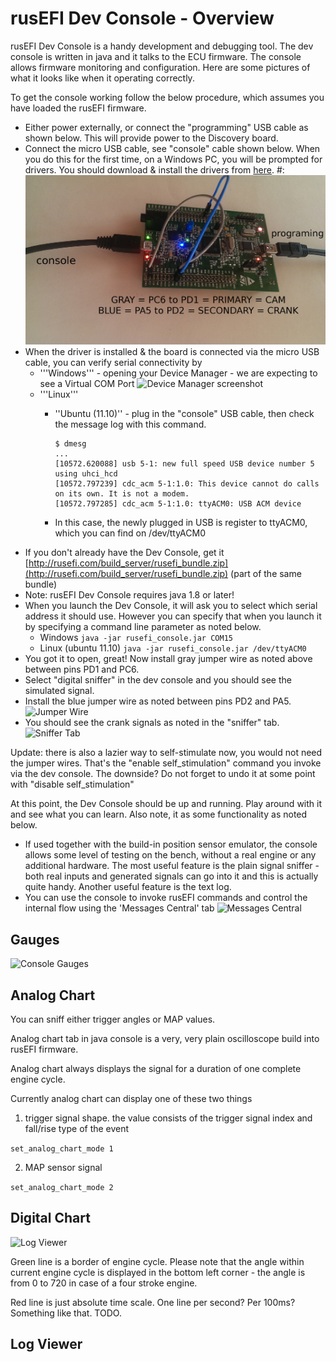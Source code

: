 # rusEFI Dev Console - Overview

rusEFI Dev Console is a handy development and debugging tool. The dev console is written in java and it talks to the ECU firmware. The console allows firmware monitoring and configuration. Here are some pictures of what it looks like when it operating correctly.

To get the console working follow the below procedure, which assumes you have loaded the rusEFI firmware.

* Either power externally, or connect the "programming" USB cable as shown below. This will provide power to the Discovery board.
* Connect the micro USB cable, see "console" cable shown below. When you do this for the first time, on a Windows PC, you will be prompted for drivers. You should download & install the drivers from [here](http://www.st.com/web/en/catalog/tools/PF257938). #: ![Jumper Setup](Images/rusEFI_STM.jpg)
* When the driver is installed & the board is connected via the micro USB cable, you can verify serial connectivity by
  * '''Windows''' - opening your Device Manager - we are expecting to see a Virtual COM Port
    ![Device Manager screenshot](http://rusefi.com/images/forum_posts/device_manager.png)
  * '''Linux'''
    * ''Ubuntu (11.10)'' - plug in the "console" USB cable, then check the message log with this command.

      ```
      $ dmesg
      ...
      [10572.620088] usb 5-1: new full speed USB device number 5 using uhci_hcd
      [10572.797239] cdc_acm 5-1:1.0: This device cannot do calls on its own. It is not a modem.
      [10572.797285] cdc_acm 5-1:1.0: ttyACM0: USB ACM device
      ```

    * In this case, the newly plugged in USB is register to ttyACM0, which you can find on /dev/ttyACM0
* If you don't already have the Dev Console, get it [http://rusefi.com/build_server/rusefi_bundle.zip](http://rusefi.com/build_server/rusefi_bundle.zip) (part of the same bundle)
* Note: rusEFI Dev Console requires java 1.8 or later!
* When you launch the Dev Console, it will ask you to select which serial address it should use. However you can specify that when you launch it by specifying a command line parameter as noted below.
  * Windows
    `java -jar rusefi_console.jar COM15`
  * Linux (ubuntu 11.10)
    `java -jar rusefi_console.jar /dev/ttyACM0`
* You got it to open, great! Now install gray jumper wire as noted above between pins PD1 and PC6.
* Select "digital sniffer" in the dev console and you should see the simulated signal.
* Install the blue jumper wire as noted between pins PD2 and PA5.
![Jumper Wire](Images/discovery_and_wires.jpg)
* You should see the crank signals as noted in the "sniffer" tab.
![Sniffer Tab](Images/java_console_2.png)

Update: there is also a lazier way to self-stimulate now, you would not need the jumper wires. That's the "enable self_stimulation" command you invoke via the dev console. The downside? Do not forget to undo it at some point with "disable self_stimulation"

At this point, the Dev Console should be up and running. Play around with it and see what you can learn. Also note, it as some functionality as noted below.

* If used together with the build-in position sensor emulator, the console allows some level of testing on the bench, without a real engine or any additional hardware. The most useful feature is the plain signal sniffer - both real inputs and generated signals can go into it and this is actually quite handy. Another useful feature is the text log.
* You can use the console to invoke rusEFI commands and control the internal flow using the 'Messages Central' tab
![Messages Central](Images/messages_central.png)

## Gauges

![Console Gauges](Images/java_console_1.png)

## Analog Chart

You can sniff either trigger angles or MAP values.

Analog chart tab in java console is a very, very plain oscilloscope build into rusEFI firmware.

Analog chart always displays the signal for a duration of one complete engine cycle.

Currently analog chart can display one of these two things

1. trigger signal shape. the value consists of the trigger signal index and fall/rise type of the event

`set_analog_chart_mode 1`

2. MAP sensor signal

`set_analog_chart_mode 2`

## Digital Chart

![Log Viewer](Images/log_viewer.png)

Green line is a border of engine cycle. Please note that the angle within current engine cycle is displayed in the bottom left corner - the angle is from 0 to 720 in case of a four stroke engine.

Red line is just absolute time scale. One line per second? Per 100ms? Something like that. TODO.

## Log Viewer

